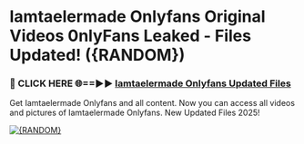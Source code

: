 # Iamtaelermade Onlyfans Original Videos 0nlyFans Leaked - Files Updated! ({RANDOM})

<h3>🔴 CLICK HERE 🌐==►► <a href="https://betterlinks.top/A2PfLJ" rel="nofollow">Iamtaelermade Onlyfans Updated Files</a></h3>

Get Iamtaelermade Onlyfans and all content. Now you can access all videos and pictures of Iamtaelermade Onlyfans. New Updated Files 2025!

[![{RANDOM}](https://i.imgur.com/ppqm5kG.gif)](https://betterlinks.top/A2PfLJ)